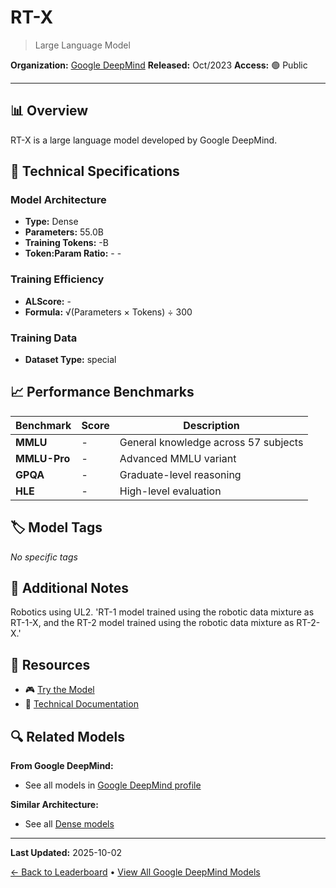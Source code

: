 # RT-X

> Large Language Model

**Organization:** [Google DeepMind](../../labs/google-deepmind.md)
**Released:** Oct/2023
**Access:** 🟢 Public

---

## 📊 Overview

RT-X is a large language model developed by Google DeepMind.

## 🔧 Technical Specifications

### Model Architecture
- **Type:** Dense
- **Parameters:** 55.0B
- **Training Tokens:** -B
- **Token:Param Ratio:** - -

### Training Efficiency
- **ALScore:** -
- **Formula:** √(Parameters × Tokens) ÷ 300

### Training Data
- **Dataset Type:** special

## 📈 Performance Benchmarks

| Benchmark | Score | Description |
|-----------|-------|-------------|
| **MMLU** | - | General knowledge across 57 subjects |
| **MMLU-Pro** | - | Advanced MMLU variant |
| **GPQA** | - | Graduate-level reasoning |
| **HLE** | - | High-level evaluation |

## 🏷️ Model Tags

_No specific tags_

## 📝 Additional Notes

Robotics using UL2. 'RT-1 model trained using the robotic data mixture as RT-1-X, and the RT-2 model trained using the robotic data mixture as RT-2-X.'

## 🔗 Resources

- 🎮 [Try the Model](https://robotics-transformer-x.github.io/)
- 📄 [Technical Documentation](https://robotics-transformer-x.github.io/paper.pdf)

## 🔍 Related Models

**From Google DeepMind:**
- See all models in [Google DeepMind profile](../../labs/google-deepmind.md)

**Similar Architecture:**
- See all [Dense models](../../architectures/dense.md)

---

**Last Updated:** 2025-10-02

[← Back to Leaderboard](../../README.md) • [View All Google DeepMind Models](../../labs/google-deepmind.md)
